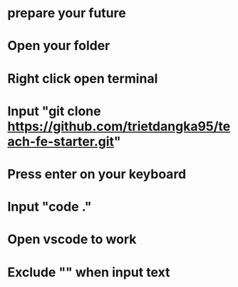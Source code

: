 # prepare your future
# Open your folder
# Right click open terminal 
# Input "git clone https://github.com/trietdangka95/teach-fe-starter.git" 
# Press enter on your keyboard
# Input "code ."
# Open vscode to work
# Exclude "" when input text

